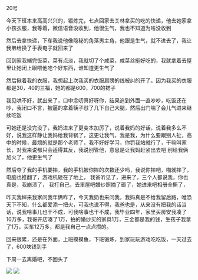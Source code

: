 20号

今天下班本来高高兴兴的，锻炼完，七点回家去关林拿买的吃的快递，他去她家拿小孩衣服，我等着，微信语音没收到，他很生气，我也不知道为啥没收到

然后去拿快递，下车我说他像隐秘的角落男主角，他跟是生气，就不进去了，我让我弟给换了手表电子就回来了


回到家我端完饭菜，菜有点淡，我就切了个咸菜，咸菜丝挺好吃的，我就拿着去屋里让她闭上眼喂他吃个好东西，谁知道更生气了

然后揪着我的衣服，我想起上次我买的衣服肩膀的线被纠的开了。因为我买的衣服都是30，40的三福，她的都是600，700的裙子

我见哄不好，就出来了，口中念叨真好呀你，结果追到外面一直吵吵，吃饭还在吵，我闭口不言，被逼的拿着筷子怼了几下自己大腿，然后出门喘了会儿气进来继续吃饭

可她还是没完没了，我妈进来了更变本加厉了，说着我妈的好话，说着我多么不好，说我这样静让我妈给我背锅了，这更让我气，我是我，为什么要跟别人扯，高中的时候，最烦的就是那个老师了，我不好好学习，你罚我站就行了，干嘛叫家长，对我来说都只会适得其反，我说别管他，意思是让我妈赶紧出去吧
别给我俩加火了，他更生气了

然后夺了我的手机要摔，我的手机被你摔的次数还少吗，我说你摔吧，啪就摔了，电脑也推翻了，游戏机砸在了地上，
我爸听见了，进来了，三个人都说我，你也真是，我崩溃了，
我打自己，去里屋吧婚纱照摘了砸了，她进来吧相册全撕了，



昨天我婶来我家问我年俩咋了，今天我奶也来问我，我妈真是不给我留后路，唯恐天下不知，什么都爱添一把火，可我也说不得，我爸也是，从来没有把我的话当话，说我啥事儿也干不成，可我啥事也干不成，我毕业四年，家里买房安我凑了10万多，我哥开店凑了1万，拍的婚纱买的家具1万，三金都是我的钱，生孩子我拿了1万，买车12万多，都是我自己一点点攒的。

回来很累，还是在外面，上班摸摸鱼，下班锻炼，到家玩玩游戏吃吃饭，一天过去了，600块钱到手


下周一去离婚吧，不回头了

![](http://upload-images.jianshu.io/upload_images/6904315-f68447d6a927aeed.jpg?imageMogr2/auto-orient/strip%7CimageView2/2/w/1080/q/50)
![](http://upload-images.jianshu.io/upload_images/6904315-0fccea44a9a41015.jpg?imageMogr2/auto-orient/strip%7CimageView2/2/w/1080/q/50)
